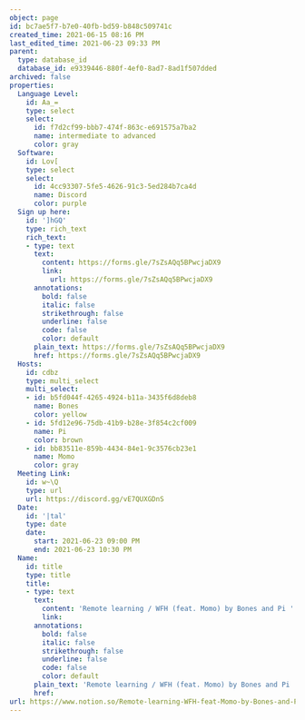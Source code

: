 ```yaml
---
object: page
id: bc7ae5f7-b7e0-40fb-bd59-b848c509741c
created_time: 2021-06-15 08:16 PM
last_edited_time: 2021-06-23 09:33 PM
parent:
  type: database_id
  database_id: e9339446-880f-4ef0-8ad7-8ad1f507dded
archived: false
properties:
  Language Level:
    id: Aa_=
    type: select
    select:
      id: f7d2cf99-bbb7-474f-863c-e691575a7ba2
      name: intermediate to advanced
      color: gray
  Software:
    id: Lov[
    type: select
    select:
      id: 4cc93307-5fe5-4626-91c3-5ed284b7ca4d
      name: Discord
      color: purple
  Sign up here:
    id: ']hGQ'
    type: rich_text
    rich_text:
    - type: text
      text:
        content: https://forms.gle/7sZsAQq5BPwcjaDX9
        link:
          url: https://forms.gle/7sZsAQq5BPwcjaDX9
      annotations:
        bold: false
        italic: false
        strikethrough: false
        underline: false
        code: false
        color: default
      plain_text: https://forms.gle/7sZsAQq5BPwcjaDX9
      href: https://forms.gle/7sZsAQq5BPwcjaDX9
  Hosts:
    id: cdbz
    type: multi_select
    multi_select:
    - id: b5fd044f-4265-4924-b11a-3435f6d8deb8
      name: Bones
      color: yellow
    - id: 5fd12e96-75db-41b9-b28e-3f854c2cf009
      name: Pi
      color: brown
    - id: bb83511e-859b-4434-84e1-9c3576cb23e1
      name: Momo
      color: gray
  Meeting Link:
    id: w~\Q
    type: url
    url: https://discord.gg/vE7QUXGDnS
  Date:
    id: '|tal'
    type: date
    date:
      start: 2021-06-23 09:00 PM
      end: 2021-06-23 10:30 PM
  Name:
    id: title
    type: title
    title:
    - type: text
      text:
        content: 'Remote learning / WFH (feat. Momo) by Bones and Pi '
        link: 
      annotations:
        bold: false
        italic: false
        strikethrough: false
        underline: false
        code: false
        color: default
      plain_text: 'Remote learning / WFH (feat. Momo) by Bones and Pi '
      href: 
url: https://www.notion.so/Remote-learning-WFH-feat-Momo-by-Bones-and-Pi-bc7ae5f7b7e040fbbd59b848c509741c
---
```


